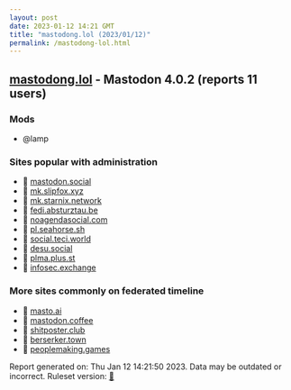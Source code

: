 ```yaml
---
layout: post
date: 2023-01-12 14:21 GMT
title: "mastodong.lol (2023/01/12)"
permalink: /mastodong-lol.html
---
```


## [mastodong.lol](https://mastodong.lol) - Mastodon 4.0.2 (reports 11 users)

### Mods
 * @lamp

### Sites popular with administration

* 🐘 [mastodon.social](/mastodon-social.html)
* 🐘 [mk.slipfox.xyz](/mk-slipfox-xyz.html)
* 🐘 [mk.starnix.network](/mk-starnix-network.html)
* 🐘 [fedi.absturztau.be](/fedi-absturztau-be.html)
* 🐘 [noagendasocial.com](/noagendasocial-com.html)
* 🐘 [pl.seahorse.sh](/pl-seahorse-sh.html)
* 🐘 [social.teci.world](/social-teci-world.html)
* 🐘 [desu.social](/desu-social.html)
* 🐘 [plma.plus.st](/plma-plus-st.html)
* 🐘 [infosec.exchange](/infosec-exchange.html)

### More sites commonly on federated timeline

* 🐘 [masto.ai](/masto-ai.html)
* 🐘 [mastodon.coffee](/mastodon-coffee.html)
* 🐘 [shitposter.club](/shitposter-club.html)
* 🐘 [berserker.town](/berserker-town.html)
* 🐘 [peoplemaking.games](/peoplemaking-games.html)

Report generated on: Thu Jan 12 14:21:50 2023. Data may be outdated or incorrect.
Ruleset version: [🧁](/version-cupcake)
